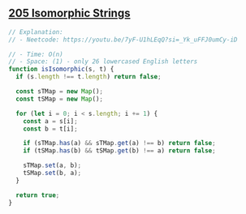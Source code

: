 ## [205 Isomorphic Strings](https://leetcode.com/problems/isomorphic-strings/description/)

<!-- notecardId: 1759099009072 -->

```js
// Explanation:
// - Neetcode: https://youtu.be/7yF-U1hLEqQ?si=_Yk_uFFJ0umCy-iD

// - Time: O(n)
// - Space: (1) - only 26 lowercased English letters
function isIsomorphic(s, t) {
  if (s.length !== t.length) return false;

  const sTMap = new Map();
  const tSMap = new Map();

  for (let i = 0; i < s.length; i += 1) {
    const a = s[i];
    const b = t[i];

    if (sTMap.has(a) && sTMap.get(a) !== b) return false;
    if (tSMap.has(b) && tSMap.get(b) !== a) return false;

    sTMap.set(a, b);
    tSMap.set(b, a);
  }

  return true;
}
```
